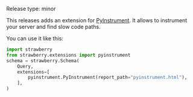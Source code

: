 Release type: minor

This releases adds an extension for [PyInstrument](https://github.com/joerick/pyinstrument). It allows to instrument your server and find slow code paths.

You can use it like this:

```python
import strawberry
from strawberry.extensions import pyinstrument
schema = strawberry.Schema(
    Query,
    extensions=[
        pyinstrument.PyInstrument(report_path="pyinstrument.html"),
    ],
)
```
